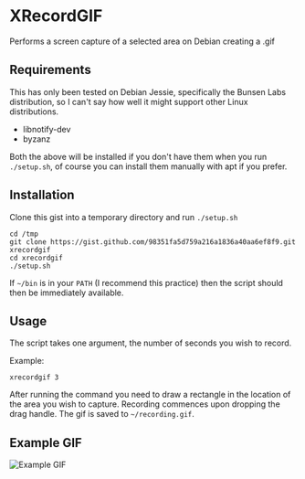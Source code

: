 XRecordGIF
==========

Performs a screen capture of a selected area on Debian creating a .gif

## Requirements
This has only been tested on Debian Jessie, specifically the Bunsen Labs distribution, so I can't say how well it might support other Linux distributions.

 * libnotify-dev
 * byzanz

Both the above will be installed if you don't have them when you run `./setup.sh`, of course you can install them manually with apt if you prefer.

## Installation

Clone this gist into a temporary directory and run `./setup.sh`
```
cd /tmp
git clone https://gist.github.com/98351fa5d759a216a1836a40aa6ef8f9.git xrecordgif
cd xrecordgif
./setup.sh
```
If `~/bin` is in your `PATH` (I recommend this practice) then the script should then be immediately available.
## Usage

The script takes one argument, the number of seconds you wish to record.

Example:
```
xrecordgif 3
```

After running the command you need to draw a rectangle in the location of the area you wish to capture. Recording commences upon dropping the drag handle. The gif is saved to `~/recording.gif`.

## Example GIF

![Example GIF](/nalipaz/xrecordgif/raw/master/example.gif)
